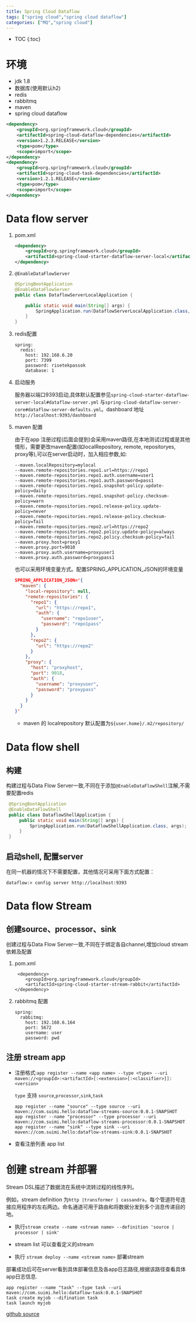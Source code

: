 ```yaml
---
title: Spring Cloud Dataflow
tags: ["spring cloud","spring cloud dataflow"]
categories: ["MQ","spring cloud"]
---
```

* TOC
{:toc}

# 环境
- jdk 1.8
- 数据库(使用默认h2)
- redis
- rabbitmq
- maven
- spring cloud dataflow

```xml
<dependency>
    <groupId>org.springframework.cloud</groupId>
    <artifactId>spring-cloud-dataflow-dependencies</artifactId>
    <version>1.2.3.RELEASE</version>
    <type>pom</type>
    <scope>import</scope>
</dependency>
<dependency>
    <groupId>org.springframework.cloud</groupId>
    <artifactId>spring-cloud-task-dependencies</artifactId>
    <version>1.2.1.RELEASE</version>
    <type>pom</type>
    <scope>import</scope>
</dependency>
```

# Data flow server

1. pom.xml

    ```xml
    <dependency>
        <groupId>org.springframework.cloud</groupId>
        <artifactId>spring-cloud-starter-dataflow-server-local</artifactId>
    </dependency>
    ```

2. `@EnableDataFlowServer`

    ```java
    @SpringBootApplication
    @EnableDataFlowServer
    public class DataflowServerLocalApplication {

        public static void main(String[] args) {
            SpringApplication.run(DataflowServerLocalApplication.class, args);
        }
    }
    ```

3. redis配置

    ```
    spring:
      redis:
        host: 192.168.6.20
        port: 7399
        password: risetekpassok
        database: 1
    ```

4. 启动服务

    服务器以端口9393启动,具体默认配置参见`spring-cloud-starter-dataflow-server-local#dataflow-server.yml` 与`spring-cloud-dataflow-server-core#dataflow-server-defaults.yml`。dashboard 地址`http://localhost:9393/dashboard`

5. maven 配置

    由于在app 注册过程(后面会提到)会采用maven路径,在本地测试过程或是其他情形，需要更改maven配置(如localRepository, remote, repositoryes, proxy等),可以在server启动时，加入相应参数,如:
    ```
    --maven.localRepository=mylocal
    --maven.remote-repositories.repo1.url=https://repo1
    --maven.remote-repositories.repo1.auth.username=user1
    --maven.remote-repositories.repo1.auth.password=pass1
    --maven.remote-repositories.repo1.snapshot-policy.update-policy=daily
    --maven.remote-repositories.repo1.snapshot-policy.checksum-policy=warn
    --maven.remote-repositories.repo1.release-policy.update-policy=never
    --maven.remote-repositories.repo1.release-policy.checksum-policy=fail
    --maven.remote-repositories.repo2.url=https://repo2
    --maven.remote-repositories.repo2.policy.update-policy=always
    --maven.remote-repositories.repo2.policy.checksum-policy=fail
    --maven.proxy.host=proxy1
    --maven.proxy.port=9010
    --maven.proxy.auth.username=proxyuser1
    --maven.proxy.auth.password=proxypass1
    ```

    也可以采用环境变量方式。配置SPRING_APPLICATION_JSON的环境变量
    ```json
    SPRING_APPLICATION_JSON='{
      "maven": {
        "local-repository": null,
        "remote-repositories": {
          "repo1": {
            "url": "https://repo1",
            "auth": {
              "username": "repo1user",
              "password": "repo1pass"
            }
          },
          "repo2": {
            "url": "https://repo2"
          }
        },
        "proxy": {
          "host": "proxyhost",
          "port": 9018,
          "auth": {
            "username": "proxyuser",
            "password": "proxypass"
          }
        }
      }
    }'
    ```
    - maven 的 localrepository 默认配置为`${user.home}/.m2/repository/`

# Data flow shell

## 构建

 构建过程与Data Flow Server一致,不同在于添加`@EnableDataFlowShell`注解,不需要配置redis

```java
 @SpringBootApplication
 @EnableDataFlowShell
 public class DataflowShellApplication {
     public static void main(String[] args) {
         SpringApplication.run(DataflowShellApplication.class, args);
     }
 }
```

## 启动shell, 配置server

在同一机器的情况下不需要配置，其他情况可采用下面方式配置：

```shell
dataflow:> config server http://localhost:9393
```

# Data flow Stream

## 创建source、processor、sink

创建过程与Data Flow Server一致,不同在于绑定各自channel,增加cloud stream依赖及配置

1. pom.xml

    ```
     <dependency>
        <groupId>org.springframework.cloud</groupId>
        <artifactId>spring-cloud-starter-stream-rabbit</artifactId>
    </dependency>
    ```

2. rabbitmq 配置

    ```
    spring:
      rabbitmq:
        host: 192.168.6.164
        port: 5672
        username: user
        password: pwd
    ```

## 注册 stream app

- 注册格式:`app register --name <app name> --type <type> --uri maven://<groupId>:<artifactId>[:<extension>[:<classifier>]]:<version>`

    `type` 支持 `source`,`processor`,`sink`,`task`

    ```
    app register --name "source" --type source --uri maven://com.suimi.hello:dataflow-streams-source:0.0.1-SNAPSHOT
    app register --name "processor" --type processor --uri maven://com.suimi.hello:dataflow-streams-processor:0.0.1-SNAPSHOT
    app register --name "sink" --type sink --uri maven://com.suimi.hello:dataflow-streams-sink:0.0.1-SNAPSHOT
    ```

- 查看注册列表 app list

# 创建 stream 并部署

Stream DSL描述了数据流在系统中流转过程的线性序列。

例如，stream definition 为`http |transformer | cassandra`，每个管道符号连接应用程序的左右两边。命名通道可用于路由和将数据分发到多个消息传递目的地。

- 执行`stream create --name <stream name> --definition 'source | processor | sink'`

- stream list 可以查看定义的stream

- 执行 `stream deploy --name <stream name>` 部署stream

部署成功后可在server看到具体部署信息及各app日志路径,根据该路径查看具体app日志信息.



```
app register --name "task" --type task --uri maven://com.suimi.hello:dataflow-task:0.0.1-SNAPSHOT
task create myjob --difination task
task launch myjob

```

[github source](https://github.com/suimi/hello-mq/tree/master/data-flow)
